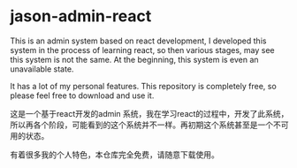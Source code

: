 # jason-admin-react

This is an admin system based on react development, I developed this system in the process of learning react, so then various stages, may see this system is not the same. At the beginning, this system is even an unavailable state.

It has a lot of my personal features. This repository is completely free, so please feel free to download and use it.

这是一个基于react开发的admin 系统，我在学习react的过程中，开发了此系统，所以再各个阶段，可能看到的这个系统并不一样。再初期这个系统甚至是一个不可用的状态。

有着很多我的个人特色，本仓库完全免费，请随意下载使用。
